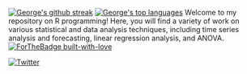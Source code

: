 [![George's github streak](https://github-readme-streak-stats.herokuapp.com/?user=mwangi-george&theme=orange-green)](https://github.com/mwangi-george/github-readme-streak-stats)
[![George's top languages](https://github-readme-stats.vercel.app/api/top-langs/?username=mwangi-george&theme=orange-green)](https://github.com/mwangi-george/github-readme-stats)
Welcome to my repository on R programming! Here, you will find a variety of work on various statistical and data analysis techniques, including time series analysis and forecasting, linear regression analysis, and ANOVA.
[![ForTheBadge built-with-love](http://ForTheBadge.com/images/badges/built-with-love.svg)](https://GitHub.com/mwangi-george/)

[![Twitter](https://badgen.net/badge/icon/twitter?icon=twitter&label)](https://twitter.com/mwangi__george)